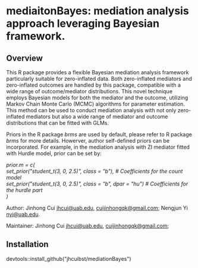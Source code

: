 # mediaitonBayes: mediation analysis approach leveraging Bayesian framework. 

## Overview

This R package provides a flexible Bayesian mediation analysis framework particularly suitable for zero-inflated data. Both zero-inflated mediators and zero-inflated outcomes are handled by this package, compatible with a wide range of outcome/mediator distributions. This novel technique employs Bayesian models for both the mediator and the outcome, utilizing Markov Chain Monte Carlo (MCMC) algorithms for parameter estimation. This method can be used to conduct mediation analysis with not only zero-inflated mediators but also a wide range of mediator and outcome distributions that can be fitted with GLMs. 

Priors in the R package _brms_ are used by default, please refer to R package _brms_ for more details. Howerver, author self-defined priors can be incorporated. For example, in the mediation analysis with ZI mediator fitted with Hurdle model, prior can be set by:

*prior.m = c(  
  set_prior("student_t(3, 0, 2.5)", class = "b"), # Coefficients for the count model  
  set_prior("student_t(3, 0, 2.5)", class = "b", dpar = "hu") # Coefficients for the hurdle part  
)*

Author: Jinhong Cui jhcui@uab.edu, cuijinhongqk@gmail.com; Nengjun Yi nyi@uab.edu. 

Maintainer: Jinhong Cui jhcui@uab.edu, cuijinhongqk@gmail.com; 

## Installation
devtools::install_github("jhcuibst/mediationBayes")